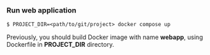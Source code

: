 ### Run web application

    $ PROJECT_DIR=<path/to/git/project> docker compose up

Previously, you should build Docker image with name **webapp**, using Dockerfile in
**PROJECT\_DIR** directory.
